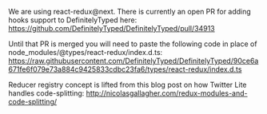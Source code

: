 We are using react-redux@next. There is currently an open PR for adding hooks support to DefinitelyTyped here: https://github.com/DefinitelyTyped/DefinitelyTyped/pull/34913

Until that PR is merged you will need to paste the following code in place of node_modules/@types/react-redux/index.d.ts: https://raw.githubusercontent.com/DefinitelyTyped/DefinitelyTyped/90ce6a671fe6f079e73a884c9425833cdbc23fa6/types/react-redux/index.d.ts

Reducer registry concept is lifted from this blog post on how Twitter Lite handles code-splitting:
http://nicolasgallagher.com/redux-modules-and-code-splitting/
